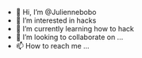 - 👋 Hi, I’m @Juliennebobo
- 👀 I’m interested in hacks
- 🌱 I’m currently learning how to hack
- 💞️ I’m looking to collaborate on ...
- 📫 How to reach me ...

<!---
Juliennebobo/Juliennebobo is a ✨ special ✨ repository because its `README.md` (this file) appears on your GitHub profile.
You can click the Preview link to take a look at your changes.
--->
